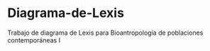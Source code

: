 # Diagrama-de-Lexis
Trabajo de diagrama de Lexis para Bioantropología de poblaciones contemporáneas I
